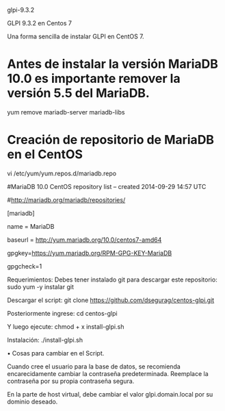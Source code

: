 glpi-9.3.2

GLPI 9.3.2 en Centos 7

Una forma sencilla de instalar GLPI en CentOS 7.

# Antes de instalar la versión MariaDB 10.0 es importante remover la versión 5.5 del MariaDB.

yum remove mariadb-server mariadb-libs

# Creación de repositorio de MariaDB en el CentOS

vi /etc/yum/yum.repos.d/mariadb.repo

#MariaDB 10.0 CentOS repository list – created 2014-09-29 14:57 UTC

#http://mariadb.org/mariadb/repositories/

[mariadb]

name = MariaDB

baseurl = http://yum.mariadb.org/10.0/centos7-amd64

gpgkey=https://yum.mariadb.org/RPM-GPG-KEY-MariaDB

gpgcheck=1


Requerimientos: Debes tener instalado git para descargar este repositorio: sudo yum -y instalar git

Descargar el script: git clone https://github.com/dsegurag/centos-glpi.git

Posteriormente ingrese: cd centos-glpi

Y luego ejecute: chmod + x install-glpi.sh

Instalación: ./install-glpi.sh

•	Cosas para cambiar en el Script.

Cuando cree el usuario para la base de datos, se recomienda encarecidamente cambiar la contraseña predeterminada. Reemplace la contraseña por su propia contraseña segura.

En la parte de host virtual, debe cambiar el valor glpi.domain.local por su dominio deseado.
